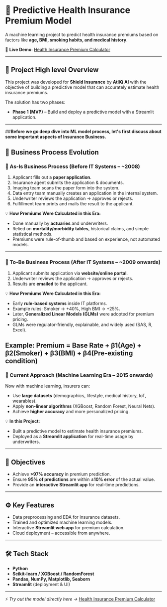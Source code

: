 # 🏥 Predictive Health Insurance Premium Model  

A machine learning project to predict health insurance premiums based on factors like **age, BMI, smoking habits, and medical history**. 

🔗 **Live Demo**: [Health Insurance Premium Calculator](https://health-insurance-premium-calculation.streamlit.app/)  

---

## 📌 Project High level Overview  
This project was developed for **Shield Insurance** by **AtliQ AI** with the objective of building a predictive model that can accurately estimate health insurance premiums.  

The solution has two phases:  
- **Phase 1 (MVP)** – Build and deploy a predictive model with a Streamlit application.   

---

##**Before we go deep dive into ML model process, let's first discuss about some important aspects of Insurance Business.**

## 📌 Business Process Evolution  

### 🔹 As-Is Business Process (Before IT Systems – ~2008)  
1. Applicant fills out a **paper application**.  
2. Insurance agent submits the application & documents.  
3. Imaging team scans the paper form into the system.  
4. Data entry team manually creates an application in the internal system.  
5. Underwriter reviews the application → approves or rejects.  
6. Fulfillment team prints and mails the result to the applicant.  

💡 **How Premiums Were Calculated in this Era:**  
- Done manually by **actuaries** and underwriters.  
- Relied on **mortality/morbidity tables**, historical claims, and simple statistical methods.  
- Premiums were rule-of-thumb and based on experience, not automated models.  

---

### 🔹 To-Be Business Process (After IT Systems – ~2009 onwards)  
1. Applicant submits application via **website/online portal**.  
2. Underwriter reviews the application → approves or rejects.  
3. Results are **emailed** to the applicant.  

💡 **How Premiums Were Calculated in this Era:**  
- Early **rule-based systems** inside IT platforms.  
- Example rules: Smoker → +40%, High BMI → +25%.  
- Later, **Generalized Linear Models (GLMs)** were adopted for premium pricing.  
- GLMs were regulator-friendly, explainable, and widely used (SAS, R, Excel).  

Example:
Premium = Base Rate + β1(Age) + β2(Smoker) + β3(BMI) + β4(Pre-existing condition)
---

### 🔹 Current Approach (Machine Learning Era – 2015 onwards)  
Now with machine learning, insurers can:  
- Use **large datasets** (demographics, lifestyle, medical history, IoT, wearables).  
- Apply **non-linear algorithms** (XGBoost, Random Forest, Neural Nets).  
- Achieve **higher accuracy** and more personalized pricing.  

💡 **In this Project:**  
- Built a predictive model to estimate health insurance premiums.  
- Deployed as a **Streamlit application** for real-time usage by underwriters.  

---

## 🎯 Objectives  
- Achieve **>97% accuracy** in premium prediction.  
- Ensure **95% of predictions** are within **±10% error** of the actual value.  
- Provide an **interactive Streamlit app** for real-time predictions.  

---

## ⚙️ Key Features  
- Data preprocessing and EDA for insurance datasets.  
- Trained and optimized machine learning models.  
- Interactive **Streamlit web app** for premium calculation.  
- Cloud deployment – accessible from anywhere.  

---

## 🛠️ Tech Stack  
- **Python**  
- **Scikit-learn / XGBoost / RandomForest**  
- **Pandas, NumPy, Matplotlib, Seaborn**  
- **Streamlit** (deployment & UI)  

---

⚡ *Try out the model directly here →* [Health Insurance Premium Calculator](https://health-insurance-premium-calculation.streamlit.app/)  

